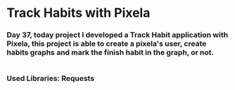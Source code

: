 # Track Habits with Pixela

### Day 37, today project I developed a Track Habit application with Pixela, this project is able to create a pixela's user, create habits graphs and mark the finish habit in the graph, or not.
#
### Used Libraries: Requests
